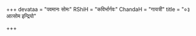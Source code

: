 +++
devataa = "पवमानः सोमः"
RShiH = "कविर्भार्गवः"
ChandaH = "गायत्री"
title = "०३ आत्सोम इन्द्रियो"

+++
